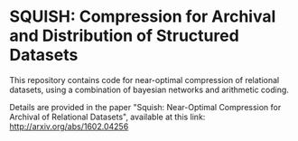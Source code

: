 # SQUISH: Compression for Archival and Distribution of Structured Datasets

This repository contains code for near-optimal compression of relational datasets, using a combination of bayesian networks and arithmetic coding. 

Details are provided in the paper "Squish: Near-Optimal Compression for Archival of Relational Datasets", available at this link: http://arxiv.org/abs/1602.04256

